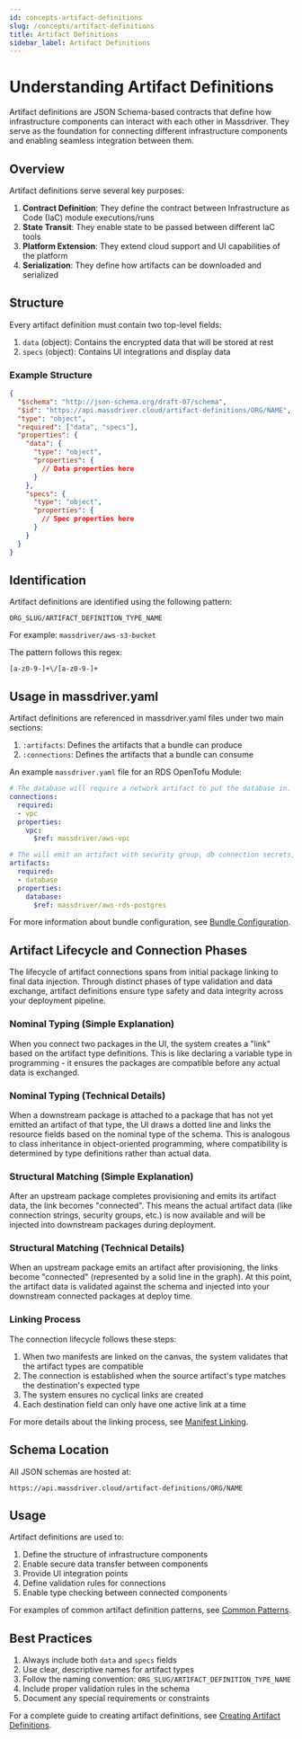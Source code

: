 ```yaml
---
id: concepts-artifact-definitions
slug: /concepts/artifact-definitions
title: Artifact Definitions
sidebar_label: Artifact Definitions
---
```


# Understanding Artifact Definitions

Artifact definitions are JSON Schema-based contracts that define how infrastructure components can interact with each other in Massdriver. They serve as the foundation for connecting different infrastructure components and enabling seamless integration between them.

## Overview

Artifact definitions serve several key purposes:

1. **Contract Definition**: They define the contract between Infrastructure as Code (IaC) module executions/runs
2. **State Transit**: They enable state to be passed between different IaC tools
3. **Platform Extension**: They extend cloud support and UI capabilities of the platform
4. **Serialization**: They define how artifacts can be downloaded and serialized

## Structure

Every artifact definition must contain two top-level fields:

1. `data` (object): Contains the encrypted data that will be stored at rest
2. `specs` (object): Contains UI integrations and display data

### Example Structure

```json
{
  "$schema": "http://json-schema.org/draft-07/schema",
  "$id": "https://api.massdriver.cloud/artifact-definitions/ORG/NAME",
  "type": "object",
  "required": ["data", "specs"],
  "properties": {
    "data": {
      "type": "object",
      "properties": {
        // Data properties here
      }
    },
    "specs": {
      "type": "object",
      "properties": {
        // Spec properties here
      }
    }
  }
}
```

## Identification

Artifact definitions are identified using the following pattern:

```
ORG_SLUG/ARTIFACT_DEFINITION_TYPE_NAME
```

For example: `massdriver/aws-s3-bucket`

The pattern follows this regex:
```
[a-z0-9-]+\/[a-z0-9-]+
```

## Usage in massdriver.yaml

Artifact definitions are referenced in massdriver.yaml files under two main sections:

1. `:artifacts`: Defines the artifacts that a bundle can produce
2. `:connections`: Defines the artifacts that a bundle can consume

An example `massdriver.yaml` file for an RDS OpenTofu Module:
```yaml
# The database will require a network artifact to put the database in.
connections:
  required:
  - vpc
  properties:
    vpc:
      $ref: massdriver/aws-vpc

# The will emit an artifact with security group, db connection secrets, and iam policies
artifacts:
  required:
  - database
  properties:
    database:
      $ref: massdriver/aws-rds-postgres
```

For more information about bundle configuration, see [Bundle Configuration](#TODO).

## Artifact Lifecycle and Connection Phases

The lifecycle of artifact connections spans from initial package linking to final data injection. Through distinct phases of type validation and data exchange, artifact definitions ensure type safety and data integrity across your deployment pipeline.

### Nominal Typing (Simple Explanation)
When you connect two packages in the UI, the system creates a "link" based on the artifact type definitions. This is like declaring a variable type in programming - it ensures the packages are compatible before any actual data is exchanged.

### Nominal Typing (Technical Details)
When a downstream package is attached to a package that has not yet emitted an artifact of that type, the UI draws a dotted line and links the resource fields based on the nominal type of the schema. This is analogous to class inheritance in object-oriented programming, where compatibility is determined by type definitions rather than actual data.

### Structural Matching (Simple Explanation)
After an upstream package completes provisioning and emits its artifact data, the link becomes "connected". This means the actual artifact data (like connection strings, security groups, etc.) is now available and will be injected into downstream packages during deployment.

### Structural Matching (Technical Details)
When an upstream package emits an artifact after provisioning, the links become "connected" (represented by a solid line in the graph). At this point, the artifact data is validated against the schema and injected into your downstream connected packages at deploy time.

### Linking Process
The connection lifecycle follows these steps:

1. When two manifests are linked on the canvas, the system validates that the artifact types are compatible
2. The connection is established when the source artifact's type matches the destination's expected type
3. The system ensures no cyclical links are created
4. Each destination field can only have one active link at a time

For more details about the linking process, see [Manifest Linking](#TODO).

## Schema Location

All JSON schemas are hosted at:
```
https://api.massdriver.cloud/artifact-definitions/ORG/NAME
```

## Usage

Artifact definitions are used to:

1. Define the structure of infrastructure components
2. Enable secure data transfer between components
3. Provide UI integration points
4. Define validation rules for connections
5. Enable type checking between connected components

For examples of common artifact definition patterns, see [Common Patterns](#TODO).

## Best Practices

1. Always include both `data` and `specs` fields
2. Use clear, descriptive names for artifact types
3. Follow the naming convention: `ORG_SLUG/ARTIFACT_DEFINITION_TYPE_NAME`
4. Include proper validation rules in the schema
5. Document any special requirements or constraints

For a complete guide to creating artifact definitions, see [Creating Artifact Definitions](#TODO). 
